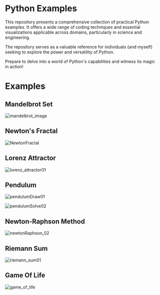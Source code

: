 # Python Examples

This repository presents a comprehensive collection of practical Python examples. It offers a wide range of coding techniques and essential visualizations applicable across domains, particularly in science and engineering.

The repository serves as a valuable reference for individuals  (and myself) seeking to explore the power and versatility of Python.

Prepare to delve into a world of Python's capabilities and witness its magic in action!

# Examples

## Mandelbrot Set

![mandelbrot_image](Mandelbrot/imgs/mandelbrot_image.png)

## Newton's Fractal

![NewtonFractal](Newton%20Raphson/imgs/NewtonFractal.png)

## Lorenz Attractor

![lorenz_attractor01](ODEs/imgs/lorenz_attractor01.jpeg)

## Pendulum

![pendulumDraw01](ODEs/imgs/pendulumDraw01.jpeg)

![pendulumSolve02](ODEs/imgs/pendulumSolve02.jpeg)

## Newton-Raphson Method

![newtonRaphson_02](Newton%20Raphson/imgs/newtonRaphson_02.png)

## Riemann Sum

![riemann_sum01](Riemann%20Sum/imgs/riemann_sum01.jpeg)

## Game Of Life

![game_of_life](Game%20of%20Life/animation.gif)